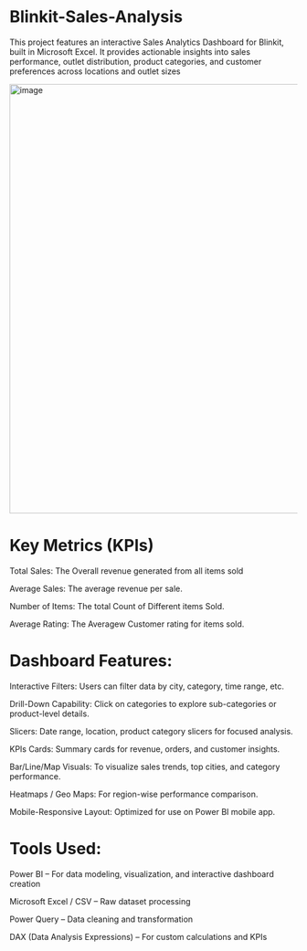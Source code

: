 # Blinkit-Sales-Analysis
This project features an interactive Sales Analytics Dashboard for Blinkit, built in Microsoft Excel. It provides actionable insights into sales performance, outlet distribution, product categories, and customer preferences across locations and outlet sizes

<img width="1346" height="752" alt="image" src="https://github.com/user-attachments/assets/4287bd4b-ba8a-4d0b-9203-2852a7c6ee35" />

# Key Metrics (KPIs)

Total Sales: The Overall revenue generated from all items sold

Average Sales: The average revenue per sale.

Number of Items: The total Count of Different items Sold.

Average Rating: The Averagew Customer rating for items sold.

# Dashboard Features:

Interactive Filters: Users can filter data by city, category, time range, etc.

Drill-Down Capability: Click on categories to explore sub-categories or product-level details.

Slicers: Date range, location, product category slicers for focused analysis.

KPIs Cards: Summary cards for revenue, orders, and customer insights.

Bar/Line/Map Visuals: To visualize sales trends, top cities, and category performance.

Heatmaps / Geo Maps: For region-wise performance comparison.

Mobile-Responsive Layout: Optimized for use on Power BI mobile app.

# Tools Used:

Power BI – For data modeling, visualization, and interactive dashboard creation

Microsoft Excel / CSV – Raw dataset processing

Power Query – Data cleaning and transformation

DAX (Data Analysis Expressions) – For custom calculations and KPIs
